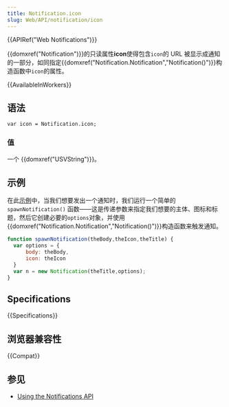 ```yaml
---
title: Notification.icon
slug: Web/API/notification/icon
---
```


{{APIRef("Web Notifications")}}

{{domxref("Notification")}}的只读属性**icon**使得包含`icon`的 URL 被显示成通知的一部分，如同指定{{domxref("Notification.Notification","Notification()")}}构造函数中`icon`的属性。

{{AvailableInWorkers}}

## 语法

```plain
var icon = Notification.icon;
```

### 值

一个 {{domxref("USVString")}}。

## 示例

在此[示例](https://github.com/mdn/emogotchi)中，当我们想要发出一个通知时，我们运行一个简单的 `spawnNotification()` 函数——这是传递参数来指定我们想要的主体、图标和标题，然后它创建必要的`options`对象，并使用{{domxref("Notification.Notification","Notification()")}}构造函数来触发通知。

```js
function spawnNotification(theBody,theIcon,theTitle) {
  var options = {
      body: theBody,
      icon: theIcon
  }
  var n = new Notification(theTitle,options);
}
```

## Specifications

{{Specifications}}

## 浏览器兼容性

{{Compat}}

## 参见

- [Using the Notifications API](/zh-CN/docs/Web/API/Notifications_API/Using_the_Notifications_API)
